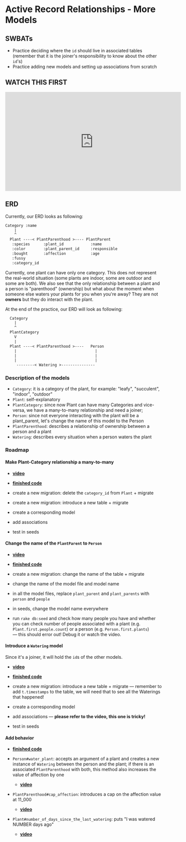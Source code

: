 # Active Record Relationships - More Models

## SWBATs

- Practice deciding where the `id` should live in associated tables (remember
  that it is the joiner's responsibility to know about the other `id`'s)
- Practice adding new models and setting up associations from scratch

## WATCH THIS FIRST

<iframe width="560" height="315" src="https://www.youtube.com/embed/MXkmCTywFFM?rel=0&amp;showinfo=0" frameborder="0" allowfullscreen></iframe>

## ERD

Currently, our ERD looks as following:

```txt
Category :name
    |
    ^
  Plant ----< PlantParenthood >---- PlantParent
   :species      :plant_id            :name
   :color        :plant_parent_id     :responsible
   :bought       :affection           :age
   :fussy
   :category_id
```

Currently, one plant can have only one category. This does not represent the
real-world situation (some plants are indoor, some are outdoor and some are
both). We also see that the only relationship between a plant and a person is
"parenthood" (ownership) but what about the moment when someone else waters your
plants for you when you're away? They are not **owners** but they do interact
with the plant.

At the end of the practice, our ERD will look as following:

```txt
  Category
    |
    ^
  PlantCategory
    V
    |
  Plant ----< PlantParenthood >----   Person
    |                                   |
    |                                   |
    |                                   |
     --------< Watering >---------------
```

### Description of the models

- `Category`: it is a category of the plant, for example: "leafy",
  "succulent", "indoor", "outdoor"
- `Plant`: self-explanatory
- `PlantCategory`: since now Plant can have many Categories and vice-versa, we
  have a many-to-many relationship and need a joiner;
- `Person`: since not everyone interacting with the plant will be a
  plant_parent, let's change the name of this model to the Person
- `PlantParenthood`: describes a relationship of ownership between a person
  and a plant
- `Watering`: describes every situation when a person waters the plant

### Roadmap

#### Make Plant-Category relationship a many-to-many

- [**video**](https://youtu.be/6ZpZESODKQ8)
- [**finished code**](https://github.com/learn-co-curriculum/ar-more-models-practice/tree/first-and-second)

- create a new migration: delete the `category_id` from `Plant` + migrate
- create a new migration: introduce a new table + migrate
- create a corresponding model
- add associations
- test in seeds

#### Change the name of the `PlantParent` to `Person`

- [**video**](https://youtu.be/P5WVCoWCLhg)
- [**finished code**](https://github.com/learn-co-curriculum/ar-more-models-practice/tree/first-and-second)

- create a new migration: change the name of the table + migrate
- change the name of the model file and model name
- in all the model files, replace `plant_parent` and `plant_parents` with
  `person` and `people`
- in seeds, change the model name everywhere
- run `rake db:seed` and check how many people you have and whether you can
  check number of people associated with a plant (e.g.
  `Plant.first.people.count`) or a person (e.g. `Person.first.plants`) — this
  should error out! Debug it or watch the video.

#### Introduce a `Watering` model

Since it's a joiner, it will hold the `id`s of the other models.

- [**video**](https://youtu.be/QU166h3QrAc)
- [**finished code**](https://github.com/learn-co-curriculum/ar-more-models-practice/tree/third-deliverable)

- create a new migration: introduce a new table + migrate — remember to add `t.timestamps` to the table, we will need that to see all the Waterings that happened!
- create a corresponding model
- add associations — **please refer to the video, this one is tricky!**
- test in seeds

#### Add behavior

- [**finished code**](https://github.com/learn-co-curriculum/ar-more-models-practice/tree/fourth-deliverable)

- `Person#water_plant`: accepts an argument of a plant and creates a new instance of `Watering` between the person and the plant; if there is an associated `PlantParenthood` with both, this method also increases the value of affection by one
  - [**video**](https://youtu.be/u8GhZn_u5tg)
- `PlantParenthood#cap_affection`: introduces a cap on the affection value at 11_000
  - [**video**](https://youtu.be/V5vbXF47ASM)
- `Plant#number_of_days_since_the_last_watering`: puts "I was watered NUMBER days ago"
  - [**video**](https://youtu.be/AmwKAuL0BXc)
